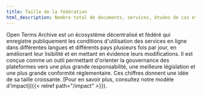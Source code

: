 ```yaml
---
title: Taille de la fédération
html_description: Nombre total de documents, services, études de cas et analyses dans l'écosystème Open Terms Archive
---
```


Open Terms Archive est un écosystème décentralisé et fédéré qui enregistre publiquement les conditions d'utilisation des services en ligne dans différentes langues et différents pays plusieurs fois par jour, en améliorant leur lisibilité et en mettant en évidence leurs modifications. Il est conçue comme un outil permettant d'orienter la gouvernance des plateformes vers une plus grande responsabilité, une meilleure législation et une plus grande conformité réglementaire. Ces chiffres donnent une idée de sa taille croissante. [Pour en savoir plus, consultez notre modèle d'impact]({{< relref path="/impact" >}}).
